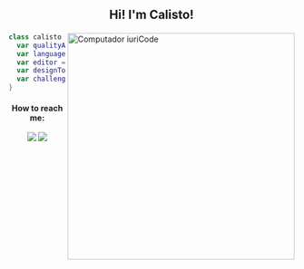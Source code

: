 
<h2 align='center'>
Hi! I'm Calisto!
</h2>

<h4 align='center'>
  </h4>
<img src="https://raw.githubusercontent.com/MicaelliMedeiros/micaellimedeiros/master/image/computer-illustration.png" min-width="400px" max-width="400px" width="400px" align="right" alt="Computador iuriCode">
   
```swift 
class calisto {
  var qualityAssurance = "Cypress, JMeter, Selenium";
  var languages = "Javascript, Swift";
  var editor = "VSCode, Xcode";
  var designTools = "Figma, Photoshop, Illustrator";
  var challenge = "Trying my best everyday!";
}
```
  
<h4 align='center'>
How to reach me: <br> <br>
<a href="https://www.linkedin.com/in/mateuscalisto/"><img src="https://img.shields.io/badge/linkedin-%230077B5.svg?&style=for-the-badge&logo=linkedin&logoColor=white" /></a>
<a href="mailto:mateus.bruno.calisto@gmail.com?subject=Hello%20Calisto,%20From%20Github"><img src="https://img.shields.io/badge/gmail-%23D14836.svg?&style=for-the-badge&logo=gmail&logoColor=white" /></a>
